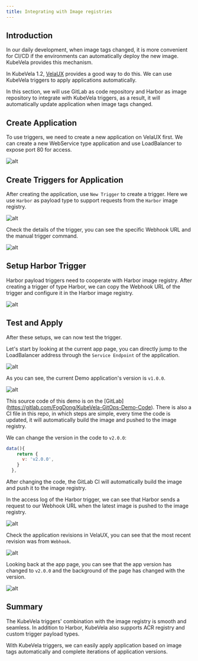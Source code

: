 ```yaml
---
title: Integrating with Image registries
---
```


## Introduction

In our daily development, when image tags changed, it is more convenient for CI/CD if the environments can automatically deploy the new image. KubeVela provides this mechanism.

In KubeVela 1.2, [VelaUX](../install#2-install-velaux) provides a good way to do this. We can use KubeVela triggers to apply applications automatically.

In this section, we will use GitLab as code repository and Harbor as image repository to integrate with KubeVela triggers, as a result, it will automatically update application when image tags changed.

## Create Application

To use triggers, we need to create a new application on VelaUX first. We can create a new WebService type application and use LoadBalancer to expose port 80 for access.

![alt](../resources/acr-trigger-newapp.png)

## Create Triggers for Application

After creating the application, use `New Trigger` to create a trigger. Here we use `Harbor` as payload type to support requests from the `Harbor` image registry.

![alt](../resources/harbor-trigger-newtrigger.png)

Check the details of the trigger, you can see the specific Webhook URL and the manual trigger command.

![alt](../resources/acr-trigger-info.png)

## Setup Harbor Trigger

Harbor payload triggers need to cooperate with Harbor image registry. After creating a trigger of type Harbor, we can copy the Webhook URL of the trigger and configure it in the Harbor image registry.

![alt](../resources/harbor-trigger.png)

## Test and Apply

After these setups, we can now test the trigger.

Let's start by looking at the current app page, you can directly jump to the LoadBalancer address through the `Service Endpoint` of the application.

![alt](../resources/acr-trigger-endpoints.png)

As you can see, the current Demo application's version is `v1.0.0`.

![alt](../resources/acr-trigger-appv1.png)

This source code of this demo is on the [GitLab] (https://gitlab.com/FogDong/KubeVela-GitOps-Demo-Code). There is also a CI file in this repo, in which steps are simple, every time the code is updated, it will automatically build the image and pushed to the image registry.

We can change the version in the code to `v2.0.0`:

```javascript
data(){
    return {
      v: 'v2.0.0',
    }
  },
```

After changing the code, the GitLab CI will automatically build the image and push it to the image registry.

In the access log of the Harbor trigger, we can see that Harbor sends a request to our Webhook URL when the latest image is pushed to the image registry.

![alt](../resources/harbor-trigger-harborrecord.png)

Check the application revisions in VelaUX, you can see that the most recent revision was from `Webhook`.

![alt](../resources/harbor-trigger-revisions.png)

Looking back at the app page, you can see that the app version has changed to `v2.0.0` and the background of the page has changed with the version.


![alt](../resources/acr-trigger-appv2.png)

## Summary

The KubeVela triggers' combination with the image registry is smooth and seamless. In addition to Harbor, KubeVela also supports ACR registry and custom trigger payload types.

With KubeVela triggers, we can easily apply application based on image tags automatically and complete iterations of application versions.
